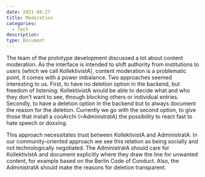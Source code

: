 ```yaml
---
date: 2021-08-27
title: Moderation
categories:
  - Tech
description: 
type: Document
---
```

The team of the prototype development discussed a lot about content moderation. As the interface is intended to shift authority from institutions to users (which we call KollektivistA), content moderation is a problematic point, it comes with a power imbalance. Two approaches seemed interesting to us. First, to have no deletion option in the backend, but freedom of listening: KollektivistA would be able to decide what and who they don’t want to see, through blocking others or individual entries. Secondly, to have a deletion option in the backend but to always document the reason for the deletion. Currently we go with the second option, to give those that install a cooArchi (=AdministratA) the possibility to react fast to hate speech or doxxing. 

This approach necessitates trust between KollektivistA and AdministratA. In our community-oriented approach we see this relation as being socially and not technologically negotiated. The AdministratA should care for KollektivistA and document explicitly where they draw the line for unwanted content, for example based on the Berlin Code of Conduct. Also, the AdministratA should make the reasons for deletion transparent.
